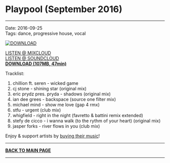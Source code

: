 # Playpool (September 2016)  

----

Date: 2016-09-25    
Tags:  dance, progressive house, vocal    

[![DOWNLOAD](https://drive.google.com/uc?export=download&id=0B1aIvu0NI6o4aER0VVA4dkltY28)](https://docs.google.com/uc?id=0B1aIvu0NI6o4dlBhMGo5d0Y3bFU&export=download)
  
[LISTEN @ MIXCLOUD](http://www.mixcloud.com/progressiveawake/playpool-september-2016/)  
[LISTEN @ SOUNDCLOUD](https://soundcloud.com/progressive-awake/playpool-september-2016/)  
[**DOWNLOAD (107MB, 47min)**](https://docs.google.com/uc?id=0B1aIvu0NI6o4dlBhMGo5d0Y3bFU&export=download)  
  
Tracklist:  

01. chillion ft. seren - wicked game   
02. cj stone - shining star (original mix)  
03. eric prydz pres. pryda - shadows (original mix)  
04. ian dee grees - backspace (source one filter mix)  
05. michael mind - show me love (gap 4 rmx)  
06. stfu - urgent (club mix)  
07. whigfield - right in the night (favretto & battini remix extended)  
08. stefy de cicco - i wanna walk (to the rythm of your heart) (original mix)  
09. jasper forks - river flows in you (club mix)  


Enjoy & support artists by [buying their music](http://www.junodownload.com/charts/mixcloud/progressiveawake/playpool-september-2016/495514471)!


----

[**BACK TO MAIN PAGE**](../README.md)

---- 
